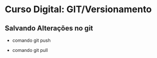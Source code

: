 # Curso Digital: GIT/Versionamento

## Salvando Alterações no git

* comando git push

* comando git pull

